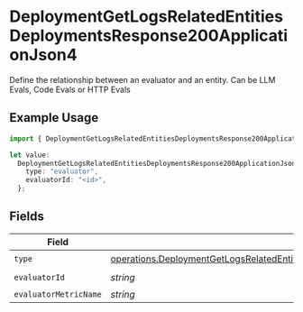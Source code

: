 # DeploymentGetLogsRelatedEntitiesDeploymentsResponse200ApplicationJson4

Define the relationship between an evaluator and an entity. Can be LLM Evals, Code Evals or HTTP Evals

## Example Usage

```typescript
import { DeploymentGetLogsRelatedEntitiesDeploymentsResponse200ApplicationJson4 } from "@orq-ai/node/models/operations";

let value:
  DeploymentGetLogsRelatedEntitiesDeploymentsResponse200ApplicationJson4 = {
    type: "evaluator",
    evaluatorId: "<id>",
  };
```

## Fields

| Field                                                                                                                                                                                                                                        | Type                                                                                                                                                                                                                                         | Required                                                                                                                                                                                                                                     | Description                                                                                                                                                                                                                                  |
| -------------------------------------------------------------------------------------------------------------------------------------------------------------------------------------------------------------------------------------------- | -------------------------------------------------------------------------------------------------------------------------------------------------------------------------------------------------------------------------------------------- | -------------------------------------------------------------------------------------------------------------------------------------------------------------------------------------------------------------------------------------------- | -------------------------------------------------------------------------------------------------------------------------------------------------------------------------------------------------------------------------------------------- |
| `type`                                                                                                                                                                                                                                       | [operations.DeploymentGetLogsRelatedEntitiesDeploymentsResponse200ApplicationJSONResponseBodyData1Evals64Type](../../models/operations/deploymentgetlogsrelatedentitiesdeploymentsresponse200applicationjsonresponsebodydata1evals64type.md) | :heavy_check_mark:                                                                                                                                                                                                                           | N/A                                                                                                                                                                                                                                          |
| `evaluatorId`                                                                                                                                                                                                                                | *string*                                                                                                                                                                                                                                     | :heavy_check_mark:                                                                                                                                                                                                                           | N/A                                                                                                                                                                                                                                          |
| `evaluatorMetricName`                                                                                                                                                                                                                        | *string*                                                                                                                                                                                                                                     | :heavy_minus_sign:                                                                                                                                                                                                                           | N/A                                                                                                                                                                                                                                          |